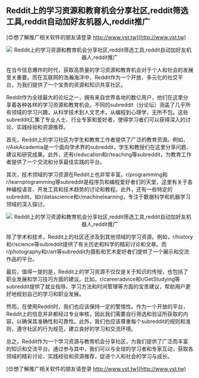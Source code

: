 ## **Reddit上的学习资源和教育机会分享社区,reddit筛选工具,reddit自动加好友机器人,reddit推广**

[😍想了解推广相关软件的朋友请登录 http://www.vst.tw](http://www.vst.tw)

 <center><img src="https://vst.tw/MP4/tuiguang/png/6.png" alt="Reddit上的学习资源和教育机会分享社区,reddit筛选工具,reddit自动加好友机器人,reddit推广"></center>

在当今信息爆炸的时代，获取高质量的学习资源和教育机会对于个人和社会的发展至关重要。而在互联网的浩瀚海洋中，Reddit作为一个开放、多元化的社交平台，为我们提供了一个宝贵的资源和知识共享社区。

Reddit作为全球最大的论坛之一，拥有来自世界各地的数亿用户，他们在这里分享着各种各样的学习资源和教育机会。不同的subreddit（分论坛）涵盖了几乎所有领域的学习兴趣，从科学技术到人文艺术，从编程到心理学，无所不包。这些subreddit汇集了专业人士、行业专家和爱好者，使得学习者们可以获得深入的讨论、实践经验和资源推荐。

首先，Reddit上的学习社区为学生和教育工作者提供了广泛的教育资源。例如，r/AskAcademia是一个面向学术界的subreddit，学生和教授们在这里分享问题、建议和研究成果。此外，还有r/education和r/teaching等subreddit，为教育工作者提供了一个交流和分享最佳实践的平台。

其次，技术领域的学习资源在Reddit上也非常丰富。r/programming和r/learnprogramming等subreddit是程序员和编程爱好者们的天堂，这里有关于各种编程语言、开发工具和技术趋势的讨论和教程。此外，还有一些特定的subreddit，如r/datascience和r/machinelearning，专注于数据科学和机器学习领域的深入探讨。

 <center><img src="https://vst.tw/MP4/tuiguang/png/1.png" alt="Reddit上的学习资源和教育机会分享社区,reddit筛选工具,reddit自动加好友机器人,reddit推广"></center>

除了学术和技术，Reddit上的社区还涉及到其他领域的学习资源。例如，r/history和r/science等subreddit提供了有关历史和科学的精彩讨论和文章。而r/photography和r/art等subreddit为摄影和艺术爱好者们提供了一个展示和交流作品的平台。

最后，值得一提的是，Reddit上的学习资源不仅仅是关于知识的传授，也包括了职业发展和学习技巧方面的建议。比如，r/careeradvice和r/GetStudying等subreddit提供了就业指导、学习方法和时间管理等方面的宝贵建议，帮助用户更好地规划自己的学习和职业发展。

然而，在使用Reddit时，我们也应该保持一定的警惕性。作为一个开放的平台，Reddit上的信息并非都经过专业审核，因此我们需要自行筛选和验证所获取的内容，以确保其准确性和可靠性。此外，我们也应该尊重每个subreddit的规则和准则，遵守社区的行为规范，建立良好的学习和交流环境。

总之，Reddit作为一个学习资源与教育机会分享社区，为我们提供了广泛而丰富的知识和交流平台。通过参与其中，我们可以与全球的学习者和专家互动，获取各领域的精彩讨论、实践经验和资源推荐，促进个人和社会的学习与成长。

[😍想了解推广相关软件的朋友请登录 http://www.vst.tw](http://www.vst.tw)



